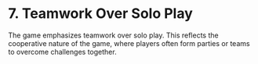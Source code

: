 # 7. Teamwork Over Solo Play

The game emphasizes teamwork over solo play. This reflects the cooperative nature of the game, where players often form parties or teams to overcome challenges together.
